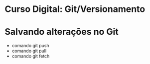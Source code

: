 # Curso Digital: Git/Versionamento

# Salvando alterações no Git
* comando git push
* comando git pull
* comando git fetch
